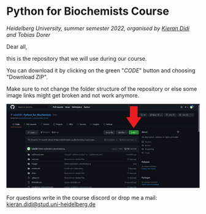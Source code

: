# Python for Biochemists Course

*Heidelberg University, summer semester 2022, organised by [Kieran Didi](https://github.com/kierandidi) and Tobias Dorer*

Dear all, 

this is the repository that we will use during our course. 

You can download it by clicking on the green "_CODE_" button and choosing "Download ZIP".

Make sure to not change the folder structure of the repository or else some image links might get broken and not work anymore.

<div>
<img src="images/explanation_download.png" width="700"/>
</div>

For questions write in the course discord or drop me a mail: kieran.didi@stud.uni-heidelberg.de
